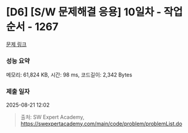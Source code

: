 # [D6] [S/W 문제해결 응용] 10일차 - 작업순서 - 1267 

[문제 링크](https://swexpertacademy.com/main/code/problem/problemDetail.do?contestProbId=AV18TrIqIwUCFAZN) 

### 성능 요약

메모리: 61,824 KB, 시간: 98 ms, 코드길이: 2,342 Bytes

### 제출 일자

2025-08-21 12:02



> 출처: SW Expert Academy, https://swexpertacademy.com/main/code/problem/problemList.do